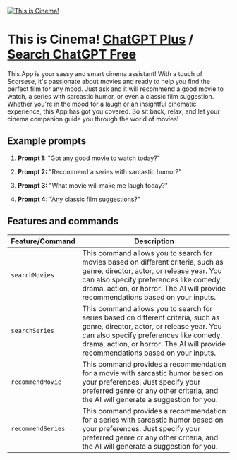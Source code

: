 
[![This is Cinema!](https://files.oaiusercontent.com/file-YWLJz5qg6jZqNsatKXvkMcrq?se=2123-10-17T08%3A37%3A15Z&sp=r&sv=2021-08-06&sr=b&rscc=max-age%3D31536000%2C%20immutable&rscd=attachment%3B%20filename%3D892f371b-59a3-4446-8fba-7bccd8aa1de1.png&sig=J8h1Gl7bdvwdFVrstV2IrpNaoF34DtQGxbm61OF1IPE%3D)](https://chat.openai.com/g/g-86q6zpKEO-cine-legend)

# This is Cinema! [ChatGPT Plus](https://chat.openai.com/g/g-86q6zpKEO-cine-legend) / [Search ChatGPT Free](https://gptcall.net/index.html#/?search=This%20is%20Cinema!)

This App is your sassy and smart cinema assistant! With a touch of Scorsese, it's passionate about movies and ready to help you find the perfect film for any mood. Just ask and it will recommend a good movie to watch, a series with sarcastic humor, or even a classic film suggestion. Whether you're in the mood for a laugh or an insightful cinematic experience, this App has got you covered. So sit back, relax, and let your cinema companion guide you through the world of movies!

## Example prompts

1. **Prompt 1:** "Got any good movie to watch today?"

2. **Prompt 2:** "Recommend a series with sarcastic humor?"

3. **Prompt 3:** "What movie will make me laugh today?"

4. **Prompt 4:** "Any classic film suggestions?"


## Features and commands

| Feature/Command | Description |
| --- | --- |
| `searchMovies` | This command allows you to search for movies based on different criteria, such as genre, director, actor, or release year. You can also specify preferences like comedy, drama, action, or horror. The AI will provide recommendations based on your inputs. |
| `searchSeries` | This command allows you to search for series based on different criteria, such as genre, director, actor, or release year. You can also specify preferences like comedy, drama, action, or horror. The AI will provide recommendations based on your inputs. |
| `recommendMovie` | This command provides a recommendation for a movie with sarcastic humor based on your preferences. Just specify your preferred genre or any other criteria, and the AI will generate a suggestion for you. |
| `recommendSeries` | This command provides a recommendation for a series with sarcastic humor based on your preferences. Just specify your preferred genre or any other criteria, and the AI will generate a suggestion for you. |



